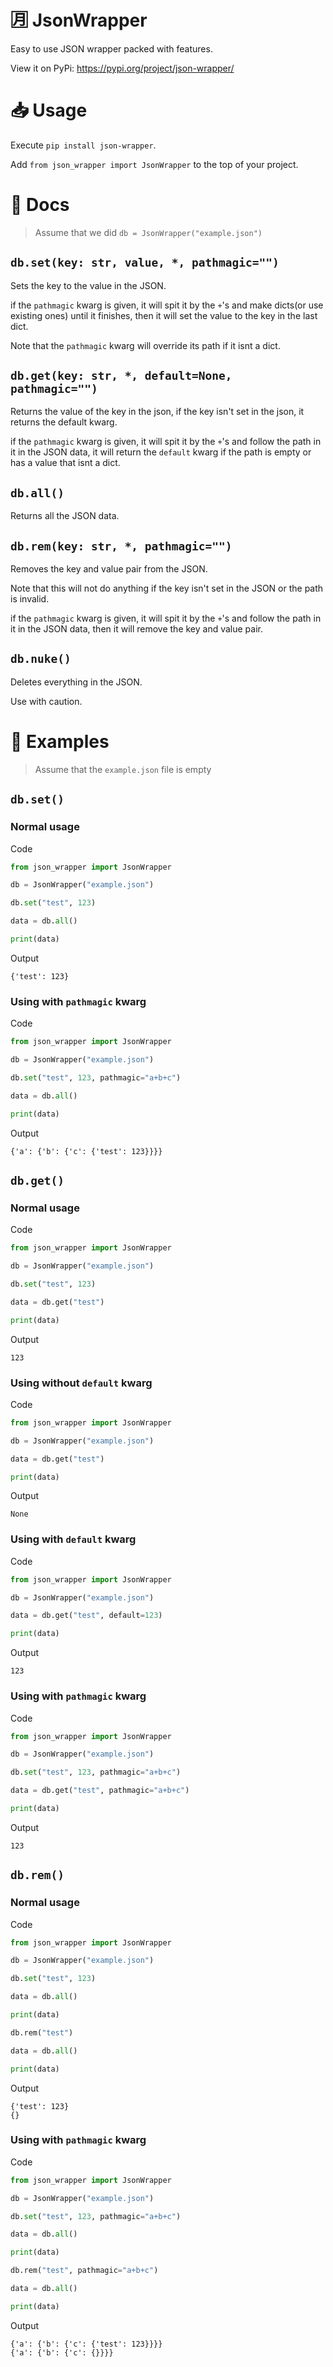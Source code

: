 # 🈷️ JsonWrapper
Easy to use JSON wrapper packed with features.

View it on PyPi: https://pypi.org/project/json-wrapper/
# 📥 Usage
Execute `pip install json-wrapper`.

Add `from json_wrapper import JsonWrapper` to the top of your project.
# 📄 Docs
> Assume that we did `db = JsonWrapper("example.json")`
## `db.set(key: str, value, *, pathmagic="")`
Sets the key to the value in the JSON.

if the `pathmagic` kwarg is given, it will spit it by the `+`'s and make dicts(or use existing ones) until it finishes, then it will set the value to the key in the last dict.

Note that the `pathmagic` kwarg will override its path if it isnt a dict.
## `db.get(key: str, *, default=None, pathmagic="")`
Returns the value of the key in the json, if the key isn't set in the json, it returns the default kwarg.

if the `pathmagic` kwarg is given, it will spit it by the `+`'s and follow the path in it in the JSON data, it will return the `default` kwarg if the path is empty or has a value that isnt a dict.
## `db.all()`
Returns all the JSON data.
## `db.rem(key: str, *, pathmagic="")`
Removes the key and value pair from the JSON.

Note that this will not do anything if the key isn't set in the JSON or the path is invalid.

if the `pathmagic` kwarg is given, it will spit it by the `+`'s and follow the path in it in the JSON data, then it will remove the key and value pair.
## `db.nuke()`
Deletes everything in the JSON.

Use with caution.
# 📘 Examples
> Assume that the `example.json` file is empty
## `db.set()`
### Normal usage
Code
```python
from json_wrapper import JsonWrapper

db = JsonWrapper("example.json")

db.set("test", 123)

data = db.all()

print(data)
```
Output
```
{'test': 123}
```
### Using with `pathmagic` kwarg
Code
```python
from json_wrapper import JsonWrapper

db = JsonWrapper("example.json")

db.set("test", 123, pathmagic="a+b+c")

data = db.all()

print(data)
```
Output
```
{'a': {'b': {'c': {'test': 123}}}}
```
## `db.get()`
### Normal usage
Code
```python
from json_wrapper import JsonWrapper

db = JsonWrapper("example.json")

db.set("test", 123)

data = db.get("test")

print(data)
```
Output
```
123
```
### Using without `default` kwarg
Code
```python
from json_wrapper import JsonWrapper

db = JsonWrapper("example.json")

data = db.get("test")

print(data)
```
Output
```
None
```
### Using with `default` kwarg
Code
```python
from json_wrapper import JsonWrapper

db = JsonWrapper("example.json")

data = db.get("test", default=123)

print(data)
```
Output
```
123
```
### Using with `pathmagic` kwarg
Code
```python
from json_wrapper import JsonWrapper

db = JsonWrapper("example.json")

db.set("test", 123, pathmagic="a+b+c")

data = db.get("test", pathmagic="a+b+c")

print(data)
```
Output
```
123
```
## `db.rem()`
### Normal usage
Code
```python
from json_wrapper import JsonWrapper

db = JsonWrapper("example.json")

db.set("test", 123)

data = db.all()

print(data)

db.rem("test")

data = db.all()

print(data)
```
Output
```
{'test': 123}
{}
```
### Using with `pathmagic` kwarg
Code
```python
from json_wrapper import JsonWrapper

db = JsonWrapper("example.json")

db.set("test", 123, pathmagic="a+b+c")

data = db.all()

print(data)

db.rem("test", pathmagic="a+b+c")

data = db.all()

print(data)
```
Output
```
{'a': {'b': {'c': {'test': 123}}}}
{'a': {'b': {'c': {}}}}
```
